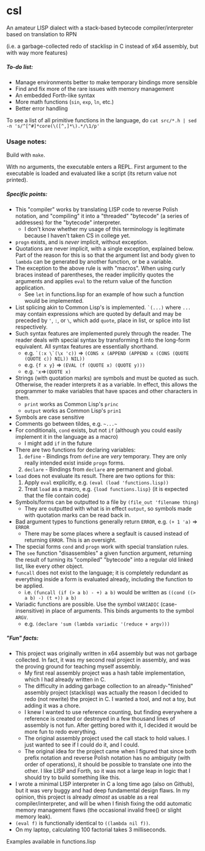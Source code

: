 # csl
An amateur LISP dialect with a stack-based bytecode compiler/interpreter based on translation to RPN

(i.e. a garbage-collected redo of stacklisp in C instead of x64 assembly, but with way more features)

##### To-do list:
* Manage environments better to make temporary bindings more sensible
* Find and fix more of the rare issues with memory management
* An embedded Forth-like syntax
* More math functions (`sin`, `exp`, `ln`, etc.)
* Better error handling

To see a list of all primitive functions in the language, do `cat src/*.h | sed -n 's/^[^#]*core(\([^,]*\).*/\1/p'`

### Usage notes:

Build with `make`.

With no arguments, the executable enters a REPL. First argument to the executable is loaded and evaluated like a script (its return value not printed).

##### Specific points:
* This "compiler" works by translating LISP code to reverse Polish notation, and "compiling" it into a "threaded" "bytecode" (a series of addresses) for the "bytecode" interpreter.
  * I don't know whether my usage of this terminology is legitimate because I haven't taken CS in college yet.
* `progn` exists, and is *never* implicit, without exception.
* Quotations are never implicit, with a single exception, explained below. Part of the reason for this is so that the argument list and body given to `lambda` can be generated by another function, or be a variable.
* The exception to the above rule is with "macros". When using curly braces instead of parentheses, the reader implicitly quotes the arguments and applies `eval` to the return value of the function application.
  * See `let` in functions.lisp for an example of how such a function would be implemented.
* List splicing akin to Common Lisp's is implemented. `` `(...) `` where `...` may contain expressions which are quoted by default and may be preceded by `'`, `:`, or `\`, which add `quote`, place in list, or splice into list respectively.
* Such syntax features are implemented purely through the reader. The reader deals with special syntax by transforming it into the long-form equivalent. All syntax features are essentially shorthand.
  * e.g. `` `(:x \`(\x 'c)) `` => `(CONS x (APPEND (APPEND x (CONS (QUOTE (QUOTE c)) NIL)) NIL))`
  * e.g. `{f x y}` => `(EVAL (f (QUOTE x) (QUOTE y)))`
  * e.g. `'x`=>`(QUOTE x)`
* Strings (with quotation marks) are symbols and must be quoted as such. Otherwise, the reader interprets it as a variable. In effect, this allows the programmer to make variables that have spaces and other characters in them.
  * `print` works as Common Lisp's `princ`
  * `output` works as Common Lisp's `prin1`
* Symbols are case sensitive
* Comments go between tildes, e.g. `~...~`
* For conditionals, `cond` exists, but not `if` (although you could easily implement it in the language as a macro)
  * I might add `if` in the future
* There are two functions for declaring variables:
  1. `define` - Bindings from `define` are *very* temporary. They are only really intended exist inside `progn` forms.
  2. `declare` - Bindings from `declare` are permanent and global.
* `load` does not evaluate its result. There are two options for this:
  1. Apply `eval` explicitly, e.g. `(eval (load 'functions.lisp))`
  2. Treat `load` as a macro, e.g. `{load functions.lisp}` (it is expected that the file contain code)
* Symbols/forms can be outputted to a file by `(file_out 'filename thing)`
  * They are outputted with what is in effect `output`, so symbols made with quotation marks can be read back in.
* Bad argument types to functions generally return `ERROR`, e.g. `(+ 1 'a)` => `ERROR`
  * There may be some places where a segfault is caused instead of returning `ERROR`. This is an oversight.
* The special forms `cond` and `progn` work with special translation rules.
* The `see` function "disassembles" a given function argument, returning the result of turning its "compiled" "bytecode" into a regular old linked list, like every other object.
* `funcall` does not exist to the language; it is completely redundant as everything inside a form is evaluated already, including the function to be applied.
  * i.e. `(funcall (if (> a b) - +) a b)` would be written as `((cond ((> a b) -) (t +)) a b)`
* Variadic functions are possible. Use the symbol `VARIADIC` (case-insensitive) in place of arguments. This binds arguments to the symbol `ARGV`.
  * e.g. `(declare 'sum (lambda variadic '(reduce + argv)))`

##### "Fun" facts:
* This project was originally written in x64 assembly but was not garbage collected. In fact, it was my second real project in assembly, and was the proving ground for teaching myself assembly.
  * My first real assembly project was a hash table implementation, which I had already written in C.
  * The difficulty in adding garbage collection to an already-"finished" assembly project (stacklisp) was actually the reason I decided to redo (not rewrite) the project in C. I wanted a tool, and not a toy, but adding it was a chore.
  * I knew I wanted to use reference counting, but finding everywhere a reference is created or destroyed in a few thousand lines of assembly is not fun. After getting bored with it, I decided it would be more fun to redo everything.
  * The original assembly project used the call stack to hold values. I just wanted to see if I could do it, and I could.
  * The original idea for the project came when I figured that since both prefix notation and reverse Polish notation has no ambiguity (with order of operations), it should be possible to translate one into the other. I like LISP and Forth, so it was not a large leap in logic that I should try to build something like this.
* I wrote a minimal LISP interpreter in C a long time ago (also on Github), but it was very buggy and had deep fundamental design flaws. In my opinion, this project is already *almost* as usable as a real compiler/interpreter, and will be when I finish fixing the odd automatic memory management flaws (the occasional invalid free() or slight memory leak).
* `(eval f)` is functionally identical to `((lambda nil f))`.
* On my laptop, calculating 100 factorial takes 3 milliseconds.

Examples available in functions.lisp
